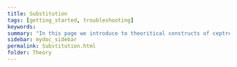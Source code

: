```yaml
---
title: Substitution
tags: [getting_started, troubleshooting]
keywords:
summary: "In this page we introduce to theoritical constructs of ceptre language - Substitution"
sidebar: mydoc_sidebar
permalink: Substitution.html
folder: Theory
---
```


